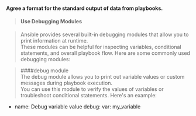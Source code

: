 
#### Agree a format for the standard output of data from playbooks.  

>#### Use Debugging Modules  

>Ansible provides several built-in debugging modules that allow you to print information at runtime.   
>These modules can be helpful for inspecting variables, conditional statements, and overall playbook flow. Here are some commonly used debugging modules:  

> ####debug module  
>The debug module allows you to print out variable values or custom messages during playbook execution.  
>You can use this module to verify the values of variables or troubleshoot conditional statements. Here's an example:  


- name: Debug variable value
  debug:
    var: my_variable
